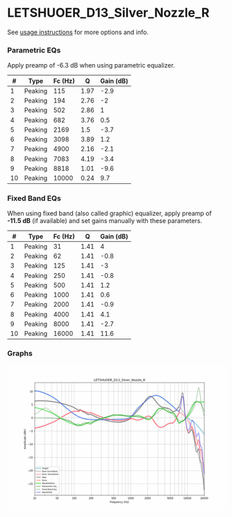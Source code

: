 # LETSHUOER_D13_Silver_Nozzle_R
See [usage instructions](https://github.com/jaakkopasanen/AutoEq#usage) for more options and info.

### Parametric EQs
Apply preamp of -6.3 dB when using parametric equalizer.

|   # | Type    |   Fc (Hz) |    Q |   Gain (dB) |
|-----|---------|-----------|------|-------------|
|   1 | Peaking |       115 | 1.97 |        -2.9 |
|   2 | Peaking |       194 | 2.76 |        -2   |
|   3 | Peaking |       502 | 2.86 |         1   |
|   4 | Peaking |       682 | 3.76 |         0.5 |
|   5 | Peaking |      2169 | 1.5  |        -3.7 |
|   6 | Peaking |      3098 | 3.89 |         1.2 |
|   7 | Peaking |      4900 | 2.16 |        -2.1 |
|   8 | Peaking |      7083 | 4.19 |        -3.4 |
|   9 | Peaking |      8818 | 1.01 |        -9.6 |
|  10 | Peaking |     10000 | 0.24 |         9.7 |

### Fixed Band EQs
When using fixed band (also called graphic) equalizer, apply preamp of **-11.5 dB** (if available) and set gains manually with these parameters.

|   # | Type    |   Fc (Hz) |    Q |   Gain (dB) |
|-----|---------|-----------|------|-------------|
|   1 | Peaking |        31 | 1.41 |         4   |
|   2 | Peaking |        62 | 1.41 |        -0.8 |
|   3 | Peaking |       125 | 1.41 |        -3   |
|   4 | Peaking |       250 | 1.41 |        -0.8 |
|   5 | Peaking |       500 | 1.41 |         1.2 |
|   6 | Peaking |      1000 | 1.41 |         0.6 |
|   7 | Peaking |      2000 | 1.41 |        -0.9 |
|   8 | Peaking |      4000 | 1.41 |         4.1 |
|   9 | Peaking |      8000 | 1.41 |        -2.7 |
|  10 | Peaking |     16000 | 1.41 |        11.6 |

### Graphs
![](./LETSHUOER_D13_Silver_Nozzle_R.png)
